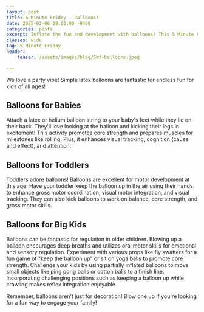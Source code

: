 ```yaml
---
layout: post
title: 5 Minute Friday - Balloons!
date: 2025-03-06 08:03:00 -0400
categories: posts
excerpt: Inflate the fun and development with balloons! This 5 Minute Friday offers playful activities for babies, toddlers, and big kids to enhance core strength, visual tracking, motor skills, and even emotional regulation.
classes: wide
tag: 5 Minute Friday
header:
    teaser: /assets/images/blog/5mf-balloons.jpeg

---
```



We love a party vibe! Simple latex balloons are fantastic for endless fun for kids of all ages!

## Balloons for Babies

Attach a latex or helium balloon string to your baby's feet while they lie on their back. They'll love looking at the balloon and kicking their legs in excitement! This activity promotes core strength and prepares muscles for milestones like rolling. Plus, it enhances visual tracking, cognition (cause and effect), and attention.

## Balloons for Toddlers

Toddlers adore balloons! Balloons are excellent for motor development at this age. Have your toddler keep the balloon up in the air using their hands to enhance gross motor coordination, visual motor integration, and visual tracking. They can also kick balloons to work on balance, core strength, and gross motor skills.

## Balloons for Big Kids

Balloons can be fantastic for regulation in older children. Blowing up a balloon encourages deep breaths and utilizes oral motor skills for emotional and sensory regulation. Experiment with various props like fly swatters for a fun game of "keep the balloon up" or sit on yoga balls to promote core strength. Challenge your kids by using partially inflated balloons to move small objects like ping pong balls or cotton balls to a finish line. Incorporating challenging positions such as keeping a balloon up while crawling makes reflex integration enjoyable.

Remember, balloons aren't just for decoration! Blow one up if you're looking for a fun way to engage your family!


